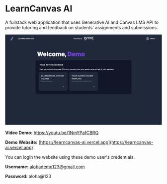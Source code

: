 # LearnCanvas AI

A fullstack web application that uses Generative AI and Canvas LMS API to provide tutoring and feedback on students' assignments and submissions.

![alt text](./screenshot.png)

**Video Demo:** https://youtu.be/1NmYPafCBRQ

**Demo Website:** [https://learncanvas-ai.vercel.app](https://learncanvas-ai.vercel.app)

You can login the website using these demo user's credentials.

**Username:** alohademo123@gmail.com

**Password:** aloha@123
